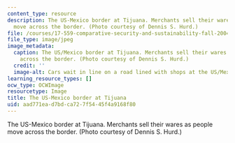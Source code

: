 ```yaml
---
content_type: resource
description: The US-Mexico border at Tijuana. Merchants sell their wares as people
  move across the border. (Photo courtesy of Dennis S. Hurd.)
file: /courses/17-559-comparative-security-and-sustainability-fall-2004/aad771ead7bdca727f5445f4a9168f80_17-559f04.jpg
file_type: image/jpeg
image_metadata:
  caption: The US/Mexico border at Tijuana. Merchants sell their wares as people move
    across the border. (Photo courtesy of Dennis S. Hurd.)
  credit: ''
  image-alt: Cars wait in line on a road lined with shops at the US/Mexican border.
learning_resource_types: []
ocw_type: OCWImage
resourcetype: Image
title: The US-Mexico border at Tijuana
uid: aad771ea-d7bd-ca72-7f54-45f4a9168f80
---
```

The US-Mexico border at Tijuana. Merchants sell their wares as people move across the border. (Photo courtesy of Dennis S. Hurd.)

